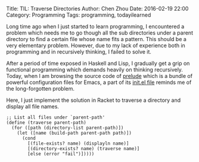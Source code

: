 Title: TIL: Traverse Directories
Author: Chen Zhou
Date: 2016-02-19 22:00
Category: Programming
Tags: programming, todayilearned

Long time ago when I just started to learn programming, I encountered a problem
which needs me to go though all the sub directories under a parent directory to
find a certain file whose name fits a pattern. This should be a very elementary
problem. However, due to my lack of experience both in programming and in
recursively thinking, I failed to solve it.

After a period of time exposed in Haskell and Lisp, I gradually get a grip on
functional programming which demands heavily on thinking recursively. Today,
when I am browsing the source code of
[prelude](https://github.com/bbatsov/prelude) which is a bundle of powerful
configuration files for Emacs, a part of its
[init.el file](https://github.com/bbatsov/prelude/blob/master/init.el#L71)
reminds me of the long-forgotten problem.

Here, I just implement the solution in Racket to traverse a directory and display
all file names.

```racket
;; List all files under `parent-path'
(define (traverse parent-path)
  (for ([path (directory-list parent-path)])
    (let ([name (build-path parent-path path)])
      (cond
        [(file-exists? name) (displayln name)]
        [(directory-exists? name) (traverse name)]
        [else (error "fail")]))))
```


